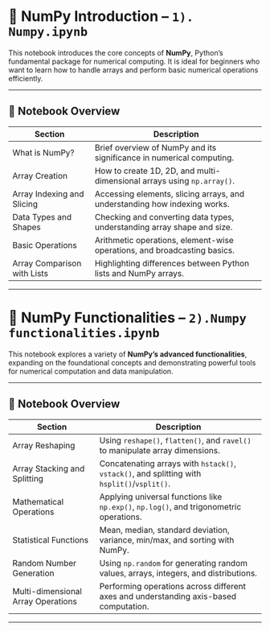 # 📘 NumPy Introduction – `1). Numpy.ipynb`

This notebook introduces the core concepts of **NumPy**, Python’s fundamental package for numerical computing. It is ideal for beginners who want to learn how to handle arrays and perform basic numerical operations efficiently.

---

## 📁 Notebook Overview

| Section                           | Description                                                                 |
|-----------------------------------|-----------------------------------------------------------------------------|
| What is NumPy?                    | Brief overview of NumPy and its significance in numerical computing.        |
| Array Creation                    | How to create 1D, 2D, and multi-dimensional arrays using `np.array()`.      |
| Array Indexing and Slicing        | Accessing elements, slicing arrays, and understanding how indexing works.   |
| Data Types and Shapes             | Checking and converting data types, understanding array shape and size.     |
| Basic Operations                  | Arithmetic operations, element-wise operations, and broadcasting basics.    |
| Array Comparison with Lists       | Highlighting differences between Python lists and NumPy arrays.             |

---



# 📗 NumPy Functionalities – `2).Numpy functionalities.ipynb`

This notebook explores a variety of **NumPy’s advanced functionalities**, expanding on the foundational concepts and demonstrating powerful tools for numerical computation and data manipulation.

---

## 📁 Notebook Overview

| Section                             | Description                                                                                  |
|-------------------------------------|----------------------------------------------------------------------------------------------|
| Array Reshaping                     | Using `reshape()`, `flatten()`, and `ravel()` to manipulate array dimensions.                |
| Array Stacking and Splitting        | Concatenating arrays with `hstack()`, `vstack()`, and splitting with `hsplit()`/`vsplit()`. |
| Mathematical Operations             | Applying universal functions like `np.exp()`, `np.log()`, and trigonometric operations.     |
| Statistical Functions               | Mean, median, standard deviation, variance, min/max, and sorting with NumPy.                |
| Random Number Generation            | Using `np.random` for generating random values, arrays, integers, and distributions.         |
| Multi-dimensional Array Operations  | Performing operations across different axes and understanding axis-based computation.        |

---
